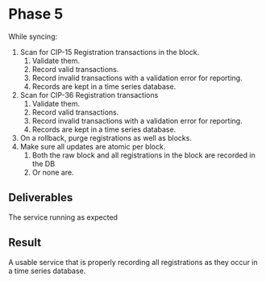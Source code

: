# Phase 5

While syncing:

1. Scan for CIP-15 Registration transactions in the block.
   1. Validate them.
   2. Record valid transactions.
   3. Record invalid transactions with a validation error for reporting.
   4. Records are kept in a time series database.
2. Scan for CIP-36 Registration transactions
   1. Validate them.
   2. Record valid transactions.
   3. Record invalid transactions with a validation error for reporting.
   4. Records are kept in a time series database.
3. On a rollback, purge registrations as well as blocks.
4. Make sure all updates are atomic per block.
   1. Both the raw block and all registrations in the block are recorded in the DB
   2. Or none are.

## Deliverables

The service running as expected

## Result

A usable service that is properly recording all registrations as they occur in a time series database.
